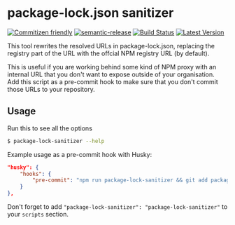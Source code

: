 # package-lock.json sanitizer

[![Commitizen friendly](https://img.shields.io/badge/commitizen-friendly-brightgreen.svg)](http://commitizen.github.io/cz-cli/)
[![semantic-release](https://img.shields.io/badge/%20%20%F0%9F%93%A6%F0%9F%9A%80-semantic--release-e10079.svg)](https://github.com/semantic-release/semantic-release)
[![Build Status](https://travis-ci.com/splashdust/package-lock-sanitizer.svg?branch=master)](https://travis-ci.com/splashdust/package-lock-sanitizer/)
[![Latest Version](https://img.shields.io/npm/v/package-lock-sanitizer/latest.svg)](https://www.npmjs.com/package/package-lock-sanitizer)

This tool rewrites the resolved URLs in package-lock.json, replacing the registry part of the URL with the offcial NPM registry URL (by default).

This is useful if you are working behind some kind of NPM proxy with an internal URL that you don't want to expose outside of your organisation. Add this script as a pre-commit hook to make sure that you don't commit those URLs to your repository.

## Usage
Run this to see all the options
```bash
$ package-lock-sanitizer --help
```

Example usage as a pre-commit hook with Husky:
```json
"husky": {
    "hooks": {
        "pre-commit": "npm run package-lock-sanitizer && git add package-lock.json"
    }
},
```
Don't forget to add `"package-lock-sanitizer": "package-lock-sanitizer"` to your `scripts` section.